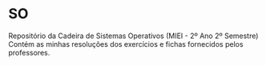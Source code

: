 # SO
Repositório da Cadeira de Sistemas Operativos (MIEI - 2º Ano 2º Semestre)  
Contém as minhas resoluções dos exercícios e fichas fornecidos pelos professores.

